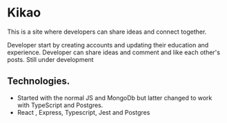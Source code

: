 # Kikao
This is a site where developers can share ideas and connect together.

Developer start by creating accounts and updating their education and experience.
Developer can share ideas and  comment and like each other's posts.
Still under development

## Technologies.
- Started with the normal JS and MongoDb but latter changed to work with TypeScript and Postgres.
- React , Express, Typescript, Jest and Postgres
